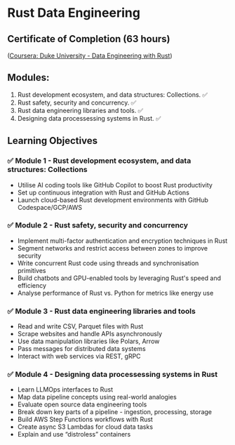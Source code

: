 # Rust Data Engineering

## Certificate of Completion (63 hours)
([Coursera: Duke University - Data Engineering with Rust](https://coursera.org/share/f04194e4f39022e1b9e933cc1da33c8f))

## Modules:
 1. Rust development ecosystem, and data structures: Collections. ✅
 2. Rust safety, security and concurrency.                        ✅
 3. Rust data engineering libraries and tools.                    ✅
 4. Designing data processessing systems in Rust.                 ✅

## Learning Objectives
### ✅ Module 1 - Rust development ecosystem, and data structures: Collections
- Utilise AI coding tools like GitHub Copilot to boost Rust productivity
- Set up continuous integration with Rust and GitHub Actions
- Launch cloud-based Rust development environments with GitHub Codespace/GCP/AWS

### ✅ Module 2 - Rust safety, security and concurrency
- Implement multi-factor authentication and encryption techniques in Rust
- Segment networks and restrict access between zones to improve security
- Write concurrent Rust code using threads and synchronisation primitives
- Build chatbots and GPU-enabled tools by leveraging Rust's speed and efficiency
- Analyse performance of Rust vs. Python for metrics like energy use

### ✅ Module 3 - Rust data engineering libraries and tools
- Read and write CSV, Parquet files with Rust
- Scrape websites and handle APIs asynchronously
- Use data manipulation libraries like Polars, Arrow
- Pass messages for distributed data systems
- Interact with web services via REST, gRPC

### ✅ Module 4 - Designing data processessing systems in Rust
- Learn LLMOps interfaces to Rust
- Map data pipeline concepts using real-world analogies
- Evaluate open source data engineering tools
- Break down key parts of a pipeline - ingestion, processing, storage
- Build AWS Step Functions workflows with Rust
- Create async S3 Lambdas for cloud data tasks
- Explain and use “distroless” containers
